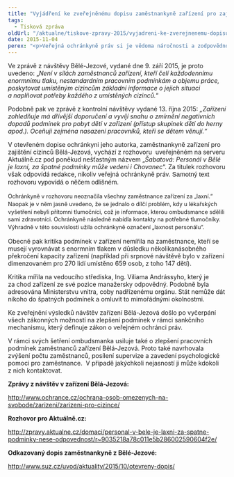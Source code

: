 ```yaml
---
title: "Vyjádření ke zveřejněnému dopisu zaměstnankyně zařízení pro zajišťování cizinců Bělá-Jezová"
tags:
  - Tisková zpráva
oldUrl: "/aktualne/tiskove-zpravy-2015/vyjadreni-ke-zverejnenemu-dopisu-zamestnankyne-zarizeni-pro-zajistovani-cizincu-bel"
date: 2015-11-04
perex: "<p>Veřejná ochránkyně práv si je vědoma náročnosti a zodpovědnosti práce, kterou vykonávají zaměstnanci v českých zařízeních pro zajišťování cizinců. Stejně tak vnímá mimořádnost současné situace, jak ostatně vyplývá ze zpráv, které byly postupně zveřejňovány v rámci opakovaných návštěv v Bělé-Jezové.</p>"
---
```


<!-- imported from the old website -->

<p>Ve zprávě z návštěvy Bělé-Jezové, vydané dne 9. září 2015, je proto uvedeno: „<i>Není v silách zaměstnanců zařízení, kteří čelí každodennímu enormnímu tlaku, nestandardním pracovním podmínkám a objemu práce, poskytovat umístěným cizincům základní informace o jejich situaci a naplňovat potřeby každého z umístěných cizinců.</i>“ </p> <p>Podobně pak ve zprávě z kontrolní návštěvy vydané 13. října 2015: <i>„Zařízení zohledňuje má dřívější doporučení a vyvíjí snahu o zmírnění negativních dopadů podmínek pro pobyt dětí v zařízení (přístup skupinek dětí do herny apod.). Oceňuji zejména nasazení pracovníků, kteří se dětem věnují.“</i></p> <p>V otevřeném dopise ochránkyni jeho autorka, zaměstnankyně zařízení pro zajištění cizinců Bělá-Jezová, vychází z rozhovoru  uveřejněném na serveru Aktuálně.cz pod poněkud nešťastným názvem „<i>Šabatová: Personál v B</i><i>ě</i><i>l</i><i>é</i><i> je </i><i style="">laxní</i><b><i>,</i></b><i> za špatné podmínky m</i><i>ůž</i><i>e veden</i><i>í</i><i> i Chovanec</i>“. Za titulek rozhovoru však odpovídá redakce, nikoliv veřejná ochránkyně práv. <span style="font-family: Calibri, sans-serif; font-size: 11pt; line-height: 125%;">Samotný text rozhovoru vypovídá o něčem odlišném.</span></p><p class="MsoBodyText"><span style="line-height: 17.92px; font-size: 12.8px;">Ochránkyně v rozhovoru neoznačila všechny zaměstnance zařízení za „laxní.“ Naopak je v něm jasně uvedeno, že se jednalo o dílčí problém, kdy u lékařských vyšetření nebyli přítomni tlumočníci, což je informace, kterou ombudsmance sdělili sami zdravotníci. Ochránkyně následně nabídla kontakty na potřebné tlumočníky. Výhradně v této souvislosti užila ochránkyně označení „laxnost personálu“.</span></p> <p>Obecně pak kritika podmínek v zařízení nemířila na zaměstnance, kteří se musejí vyrovnávat s enormním tlakem v důsledku několikanásobného překročení kapacity zařízení (například při srpnové návštěvě bylo v zařízení dimenzovaném pro 270 lidí umístěno 659 osob, z toho 147 dětí). </p> <p>Kritika mířila na vedoucího střediska, Ing. Viliama Andrássyho, který je za chod zařízení ze své pozice manažersky odpovědný. Podobně byla adresována Ministerstvu vnitra, coby nadřízenému orgánu. Stát nemůže dát nikoho do špatných podmínek a omluvit to mimořádnými okolnostmi.</p> <p>Ke zveřejnění výsledků návštěv zařízení Bělá-Jezová došlo po vyčerpání všech zákonných možností na zlepšení podmínek v rámci sankčního mechanismu, který definuje zákon o veřejném ochránci práv. </p> <p>V rámci svých šetření ombudsmanka usiluje také o zlepšení pracovních podmínek zaměstnanců zařízení Bělá-Jezová. Proto také navrhovala zvýšení počtu zaměstnanců, posílení supervize a zavedení psychologické pomoci pro zaměstnance.  V případě jakýchkoli nejasností ji může kdokoli z nich kontaktovat.</p> <p><b>Zprávy z návštěv v zařízení Bělá-Jezová:</b></p> <p><a href="https://www.ochrance.cz/ochrana-osob-omezenych-na-svobode/zarizeni/zarizeni-pro-cizince/">http://www.ochrance.cz/ochrana-osob-omezenych-na-svobode/zarizeni/zarizeni-pro-cizince/</a></p> <p><b>Rozhovor pro Aktuálně.cz:</b></p> <p><a title="Otevření do nového okna" href="http://zpravy.aktualne.cz/domaci/personal-v-bele-je-laxni-za-spatne-podminky-nese-odpovednost/r~9035218a78c011e5b286002590604f2e/" target="_blank">http://zpravy.aktualne.cz/domaci/personal-v-bele-je-laxni-za-spatne-podminky-nese-odpovednost/r~9035218a78c011e5b286002590604f2e/</a> <img alt="" src="https://www.ochrance.cz/typo3/ext/od_linkdesc/icons/external.gif" class="od_linkdesc_icon_external" /></p> <p><b>Odkazovaný dopis zaměstnankyně z Bělé-Jezové:</b></p> <p><a title="Otevření do nového okna" href="http://www.suz.cz/uvod/aktuality/2015/10/otevreny-dopis/" target="_blank">http://www.suz.cz/uvod/aktuality/2015/10/otevreny-dopis/</a> <img alt="" src="https://www.ochrance.cz/typo3/ext/od_linkdesc/icons/external.gif" class="od_linkdesc_icon_external" /></p> <p> </p>

